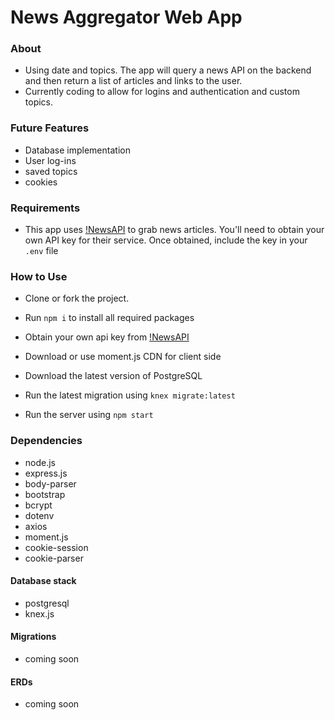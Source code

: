 # News Aggregator Web App

### About

- Using date and topics. The app will query a news API on the backend and then return a list of articles and links to the user.
- Currently coding to allow for logins and authentication and custom topics.

### Future Features

- Database implementation
- User log-ins
- saved topics
- cookies

### Requirements

- This app uses [!NewsAPI](https://newsapi.org/) to grab news articles. You'll need to obtain your own API key for their service. Once obtained, include the key in your `.env` file

### How to Use

- Clone or fork the project.
- Run `npm i` to install all required packages
- Obtain your own api key from [!NewsAPI](https://newsapi.org/)
- Download or use moment.js CDN for client side

- Download the latest version of PostgreSQL
- Run the latest migration using `knex migrate:latest`
- Run the server using `npm start`

### Dependencies

- node.js
- express.js
- body-parser
- bootstrap
- bcrypt
- dotenv
- axios
- moment.js
- cookie-session
- cookie-parser

#### Database stack

- postgresql
- knex.js

#### Migrations

- coming soon

#### ERDs

- coming soon
